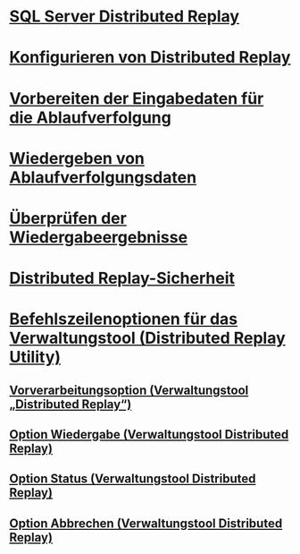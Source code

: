 # [SQL Server Distributed Replay](sql-server-distributed-replay.md)
# [Konfigurieren von Distributed Replay](configure-distributed-replay.md)
# [Vorbereiten der Eingabedaten für die Ablaufverfolgung](prepare-the-input-trace-data.md)
# [Wiedergeben von Ablaufverfolgungsdaten](replay-trace-data.md)
# [Überprüfen der Wiedergabeergebnisse](review-the-replay-results.md)
# [Distributed Replay-Sicherheit](distributed-replay-security.md)
# [Befehlszeilenoptionen für das Verwaltungstool (Distributed Replay Utility)](administration-tool-command-line-options-distributed-replay-utility.md)
## [Vorverarbeitungsoption (Verwaltungstool „Distributed Replay“)](preprocess-option-distributed-replay-administration-tool.md)
## [Option Wiedergabe (Verwaltungstool Distributed Replay)](replay-option-distributed-replay-administration-tool.md)
## [Option Status (Verwaltungstool Distributed Replay)](status-option-distributed-replay-administration-tool.md)
## [Option Abbrechen (Verwaltungstool Distributed Replay)](cancel-option-distributed-replay-administration-tool.md)
